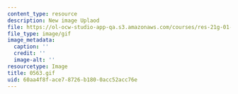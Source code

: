 ```yaml
---
content_type: resource
description: New image Uplaod
file: https://ol-ocw-studio-app-qa.s3.amazonaws.com/courses/res-21g-01-kana-spring-2010/60aa4f8face78726b1800acc52acc76e_0563.gif
file_type: image/gif
image_metadata:
  caption: ''
  credit: ''
  image-alt: ''
resourcetype: Image
title: 0563.gif
uid: 60aa4f8f-ace7-8726-b180-0acc52acc76e
---
```

